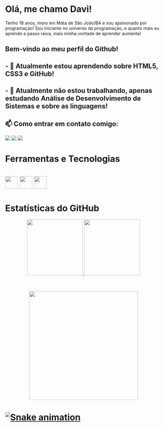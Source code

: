 # Olá, me chamo Davi! 

Tenho 18 anos, moro em Mata de São João/BA e sou apaixonado por programação! Sou iniciante no universo da programação, e quanto mais eu aprendo e passo raiva, mais minha vontade de aprender aumenta!
## Bem-vindo ao meu perfil do Github!
## - 🌱 Atualmente estou aprendendo sobre HTML5, CSS3 e GitHub!
## - 🔭 Atualmente não estou trabalhando, apenas estudando Análise de Desenvolvimento de Sistemas e sobre as linguagens!
## 📫 Como entrar em contato comigo: 
<div>
<a href = "https://mail.google.com/mail/u/0/#inbox"><img src="https://img.shields.io/badge/Gmail-D14836?style=for-the-badge&logo=gmail&logoColor=white" target="_blank"></a>
<a href="https://www.linkedin.com/in/davi-fonseca-358608248/" target="_blank"><img src="https://img.shields.io/badge/-LinkedIn-%230077B5?style=for-the-badge&logo=linkedin&logoColor=white" target="_blank"></a>
<a href="https://www.instagram.com/" target="_blank"><img src="https://img.shields.io/badge/-Instagram-%23E4405F?style=for-the-badge&logo=instagram&logoColor=white" target="_blank"></a>
</div>

# Ferramentas e Tecnologias

# <img src="https://cdn.jsdelivr.net/gh/devicons/devicon/icons/html5/html5-original.svg" width= "40" height="40"/> <img src="https://cdn.jsdelivr.net/gh/devicons/devicon/icons/css3/css3-original.svg" width= "40" height="40"/> <img src="https://cdn.jsdelivr.net/gh/devicons/devicon/icons/github/github-original.svg" width= "40" height="40"/>

# Estatísticas do GitHub
<div align="center">
<a href="https://github.com/DaviFonsec">
<img height="180em" src="https://github-readme-stats.vercel.app/api/top-langs/?username=DaviFonsec&layout=compact&langs_count=7&theme=dracula"/>
<img height="180em" src="https://github-readme-stats.vercel.app/api?username=DaviFonsec&show_icons=true&theme=dracula&include_all_commits=true&count_private=true"/>
</div>
<br>
<br>
<p align="center">
  <img src="https://media.tenor.com/uj4Cnt7RVE0AAAAC/fatdog-dog.gif" width="350">
</p>

# ![Snake animation](https://github.com/DaviFonsec/DaviFonsec/blob/output/github-contribution-grid-snake.svg)
